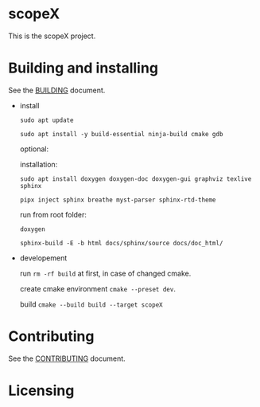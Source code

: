 # scopeX

This is the scopeX project.

# Building and installing

See the [BUILDING](BUILDING.md) document.

- install
  
  ```sudo apt update```
  
  ```sudo apt install -y build-essential ninja-build cmake gdb```
  
  optional:

  installation:
  
  ```sudo apt install doxygen doxygen-doc doxygen-gui graphviz texlive sphinx```

  ```pipx inject sphinx breathe myst-parser sphinx-rtd-theme```

  run from root folder:

  ```doxygen```

  ```sphinx-build -E -b html docs/sphinx/source docs/doc_html/```

- developement
  
  run ```rm -rf build``` at first, in case of changed cmake.
  
  create cmake environment ```cmake --preset dev```.

  build ```cmake --build build --target scopeX```

# Contributing

See the [CONTRIBUTING](CONTRIBUTING.md) document.

# Licensing

<!--
Please go to https://choosealicense.com/licenses/ and choose a license that
fits your needs. The recommended license for a project of this type is the
GNU AGPLv3.
-->
